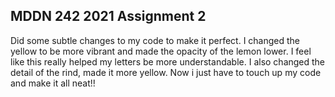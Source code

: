 ## MDDN 242 2021 Assignment 2


Did some subtle changes to my code to make it perfect. I changed the yellow to be more vibrant and made the opacity of the lemon lower. I feel like this really helped my letters be more understandable. I also changed the detail of the rind, made it more yellow. Now i just have to touch up my code and make it all neat!!